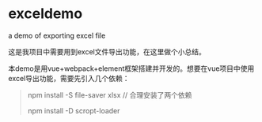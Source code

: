 # exceldemo
a demo of exporting excel file

这是我项目中需要用到excel文件导出功能，在这里做个小总结。

本demo是用vue+webpack+element框架搭建并开发的。想要在vue项目中使用excel导出功能，需要先引入几个依赖：

> npm install -S file-saver xlsx // 合理安装了两个依赖
> 
> npm install -D scropt-loader
